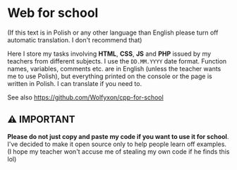 # Web for school
(If this text is in Polish or any other language than English please turn off automatic translation. I don't recommend that)

Here I store my tasks involving **HTML**, **CSS**, **JS** and **PHP** issued by my teachers from different subjects.
I use the `DD.MM.YYYY` date format. Function names, variables, comments etc. are in English (unless the teacher wants me to use Polish), but everything printed on the console or the page is written in Polish. I can translate if you need to.

See also https://github.com/Wolfyxon/cpp-for-school

## ⚠️ IMPORTANT
**Please do not just copy and paste my code if you want to use it for school**. 
I've decided to make it open source only to help people learn off examples.  
(I hope my teacher won't accuse me of stealing my own code if he finds this lol)
